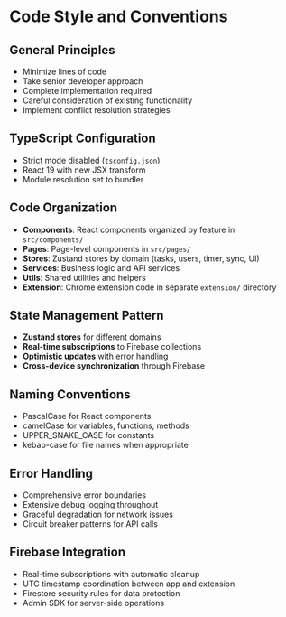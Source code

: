 # Code Style and Conventions

## General Principles
- Minimize lines of code
- Take senior developer approach  
- Complete implementation required
- Careful consideration of existing functionality
- Implement conflict resolution strategies

## TypeScript Configuration
- Strict mode disabled (`tsconfig.json`)
- React 19 with new JSX transform
- Module resolution set to bundler

## Code Organization
- **Components**: React components organized by feature in `src/components/`
- **Pages**: Page-level components in `src/pages/`
- **Stores**: Zustand stores by domain (tasks, users, timer, sync, UI)
- **Services**: Business logic and API services
- **Utils**: Shared utilities and helpers
- **Extension**: Chrome extension code in separate `extension/` directory

## State Management Pattern
- **Zustand stores** for different domains
- **Real-time subscriptions** to Firebase collections
- **Optimistic updates** with error handling
- **Cross-device synchronization** through Firebase

## Naming Conventions
- PascalCase for React components
- camelCase for variables, functions, methods
- UPPER_SNAKE_CASE for constants
- kebab-case for file names when appropriate

## Error Handling
- Comprehensive error boundaries
- Extensive debug logging throughout
- Graceful degradation for network issues
- Circuit breaker patterns for API calls

## Firebase Integration
- Real-time subscriptions with automatic cleanup
- UTC timestamp coordination between app and extension
- Firestore security rules for data protection
- Admin SDK for server-side operations